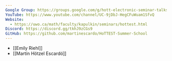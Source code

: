 ```yaml
---
Google Group: https://groups.google.com/g/hott-electronic-seminar-talks
YouTube: https://www.youtube.com/channel/UC-9jDbJ-HegCFuWuam1SfvQ
Website:
  - https://uwo.ca/math/faculty/kapulkin/seminars/hottest.html
Discord: https://discord.gg/tkhJ9zCGs9
GitHub: https://github.com/martinescardo/HoTTEST-Summer-School
---
```

- [[Emily Riehl]]
- [[Martín Hötzel Escardó]]